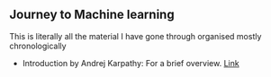## Journey to Machine learning
This is literally all the material I have gone through organised mostly chronologically

- Introduction by Andrej Karpathy: For a brief overview. [Link](https://www.youtube.com/watch?v=zjkBMFhNj_g)
